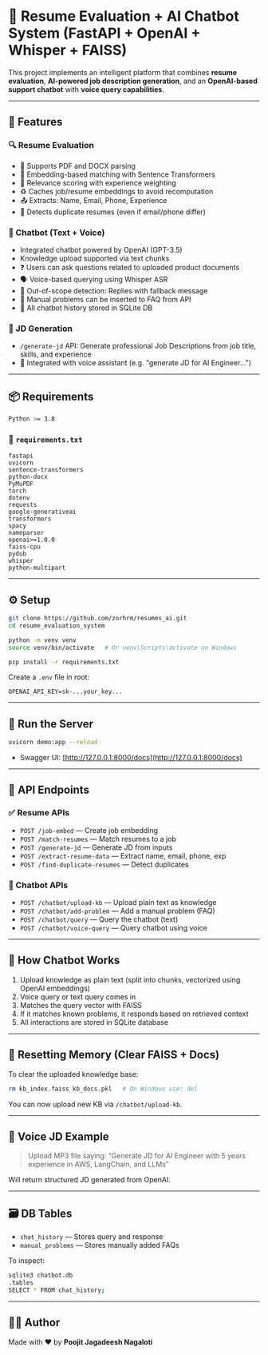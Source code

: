 # 🧠 Resume Evaluation + AI Chatbot System (FastAPI + OpenAI + Whisper + FAISS)

This project implements an intelligent platform that combines **resume evaluation**, **AI-powered job description generation**, and an **OpenAI-based support chatbot** with **voice query capabilities**.

---

## 🚀 Features

### 🔍 Resume Evaluation

- 📄 Supports PDF and DOCX parsing
- 🧠 Embedding-based matching with Sentence Transformers
- 🎯 Relevance scoring with experience weighting
- ♻️ Caches job/resume embeddings to avoid recomputation
- 📤 Extracts: Name, Email, Phone, Experience
- 🧬 Detects duplicate resumes (even if email/phone differ)

### 🤖 Chatbot (Text + Voice)

- Integrated chatbot powered by OpenAI (GPT-3.5)
- Knowledge upload supported via text chunks
- ❓ Users can ask questions related to uploaded product documents
- 🗣 Voice-based querying using Whisper ASR
- 🎯 Out-of-scope detection: Replies with fallback message
- 📝 Manual problems can be inserted to FAQ from API
- 🧾 All chatbot history stored in SQLite DB

### 📝 JD Generation

- `/generate-jd` API: Generate professional Job Descriptions from job title, skills, and experience
- 🔄 Integrated with voice assistant (e.g. "generate JD for AI Engineer...")

---

## 📦 Requirements

```bash
Python >= 3.8
```

### 📄 `requirements.txt`

```
fastapi
uvicorn
sentence-transformers
python-docx
PyMuPDF
torch
dotenv
requests
google-generativeai
transformers
spacy
nameparser
openai>=1.0.0
faiss-cpu
pydub
whisper
python-multipart
```

---

## ⚙️ Setup

```bash
git clone https://github.com/zorhrm/resumes_ai.git
cd resume_evaluation_system

python -m venv venv
source venv/bin/activate   # Or venv\Scripts\activate on Windows

pip install -r requirements.txt
```

Create a `.env` file in root:

```
OPENAI_API_KEY=sk-...your_key...
```

---

## 🚀 Run the Server

```bash
uvicorn demo:app --reload
```

- Swagger UI: [http://127.0.0.1:8000/docs](http://127.0.0.1:8000/docs)

---

## 🧪 API Endpoints

### ✅ Resume APIs

- `POST /job-embed` — Create job embedding
- `POST /match-resumes` — Match resumes to a job
- `POST /generate-jd` — Generate JD from inputs
- `POST /extract-resume-data` — Extract name, email, phone, exp
- `POST /find-duplicate-resumes` — Detect duplicates

### 💬 Chatbot APIs

- `POST /chatbot/upload-kb` — Upload plain text as knowledge
- `POST /chatbot/add-problem` — Add a manual problem (FAQ)
- `POST /chatbot/query` — Query the chatbot (text)
- `POST /chatbot/voice-query` — Query chatbot using voice

---

## 🧠 How Chatbot Works

1. Upload knowledge as plain text (split into chunks, vectorized using OpenAI embeddings)
2. Voice query or text query comes in
3. Matches the query vector with FAISS
4. If it matches known problems, it responds based on retrieved context
5. All interactions are stored in SQLite database

---

## 🔁 Resetting Memory (Clear FAISS + Docs)

To clear the uploaded knowledge base:

```bash
rm kb_index.faiss kb_docs.pkl   # On Windows use: del
```

You can now upload new KB via `/chatbot/upload-kb`.

---

## 💬 Voice JD Example

> Upload MP3 file saying: “Generate JD for AI Engineer with 5 years experience in AWS, LangChain, and LLMs”

Will return structured JD generated from OpenAI.

---

## 🗃 DB Tables

- `chat_history` — Stores query and response
- `manual_problems` — Stores manually added FAQs

To inspect:

```bash
sqlite3 chatbot.db
.tables
SELECT * FROM chat_history;
```

---

## 👨‍💻 Author

Made with ❤️ by **Poojit Jagadeesh Nagaloti**
